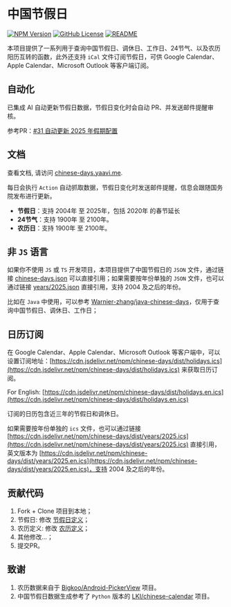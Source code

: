 # 中国节假日

[![NPM Version](https://img.shields.io/npm/v/chinese-days)](https://www.npmjs.com/package/chinese-days)
[![GitHub License](https://img.shields.io/github/license/vsme/chinese-days)](https://github.com/vsme/chinese-days/blob/main/LICENSE)
[![README](https://img.shields.io/badge/README-English-brightgreen.svg)](https://github.com/vsme/chinese-days/blob/main/README.en.md)

本项目提供了一系列用于查询中国节假日、调休日、工作日、24节气、以及农历阳历互转的函数，此外还支持 `iCal` 文件订阅节假日，可供 Google Calendar、Apple Calendar、Microsoft Outlook 等客户端订阅。

## 自动化

已集成 AI 自动更新节假日数据，节假日变化时会自动 PR、并发送邮件提醒审核。

参考PR：[#31 自动更新 2025 年假期配置](https://github.com/vsme/chinese-days/pull/31)

## 文档

查看文档, 请访问 [chinese-days.yaavi.me](https://chinese-days.yaavi.me/).

每日会执行 `Action` 自动抓取数据，节假日变化时发送邮件提醒，信息会跟随国务院发布进行更新。

- **节假日**：支持 2004年 至 2025年，包括 2020年 的春节延长
- **24节气**：支持 1900年 至 2100年。
- **农历日**：支持 1900年 至 2100年。

## 非 `JS` 语言

如果你不使用 `JS` 或 `TS` 开发项目，本项目提供了中国节假日的 `JSON` 文件，通过链接 [chinese-days.json](https://cdn.jsdelivr.net/npm/chinese-days/dist/chinese-days.json) 可以直接引用；如果需要按年份单独的 `JSON` 文件，也可以通过链接 [years/2025.json](https://cdn.jsdelivr.net/npm/chinese-days/dist/years/2025.json) 直接引用，支持 2004 及之后的年份。

比如在 `Java` 中使用，可以参考 [Warnier-zhang/java-chinese-days](https://github.com/Warnier-zhang/java-chinese-days)，仅用于查询中国节假日、调休日、工作日；

## 日历订阅

在 Google Calendar、Apple Calendar、Microsoft Outlook 等客户端中，可以设置订阅地址：[https://cdn.jsdelivr.net/npm/chinese-days/dist/holidays.ics](https://cdn.jsdelivr.net/npm/chinese-days/dist/holidays.ics) 来获取日历订阅。

For English: [https://cdn.jsdelivr.net/npm/chinese-days/dist/holidays.en.ics](https://cdn.jsdelivr.net/npm/chinese-days/dist/holidays.en.ics)

订阅的日历包含近三年的节假日和调休日。

如果需要按年份单独的 `ics` 文件，也可以通过链接 [https://cdn.jsdelivr.net/npm/chinese-days/dist/years/2025.ics](https://cdn.jsdelivr.net/npm/chinese-days/dist/years/2025.ics) 直接引用，英文版本为 [https://cdn.jsdelivr.net/npm/chinese-days/dist/years/2025.en.ics](https://cdn.jsdelivr.net/npm/chinese-days/dist/years/2025.en.ics)，支持 2004 及之后的年份。

## 贡献代码

1. Fork + Clone 项目到本地；
2. 节假日: 修改 [节假日定义](https://github.com/vsme/chinese-days/blob/main/src/holidays/generate.ts)；
3. 农历定义: 修改 [农历定义](https://github.com/vsme/chinese-days/blob/main/src/solar_lunar/constants.ts)；
4. 其他修改...；
5. 提交PR。

## 致谢

1. 农历数据来自于 [Bigkoo/Android-PickerView](https://github.com/Bigkoo/Android-PickerView) 项目。
2. 中国节假日数据生成参考了 `Python` 版本的 [LKI/chinese-calendar](https://github.com/LKI/chinese-calendar) 项目。
